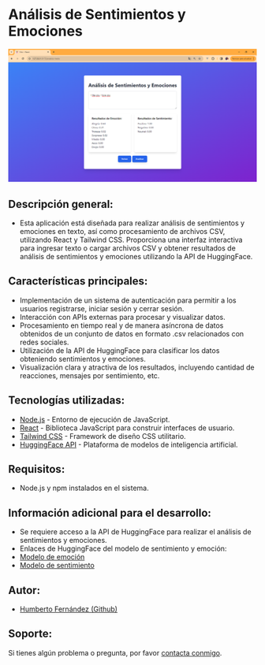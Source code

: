 # Análisis de Sentimientos y Emociones

![Screenshot](/images/Screenshot.png)

## Descripción general:
- Esta aplicación está diseñada para realizar análisis de sentimientos y emociones en texto, así como procesamiento de archivos CSV, utilizando React y Tailwind CSS. Proporciona una interfaz interactiva para ingresar texto o cargar archivos CSV y obtener resultados de análisis de sentimientos y emociones utilizando la API de HuggingFace.

## Características principales:
- Implementación de un sistema de autenticación para permitir a los usuarios registrarse, iniciar sesión y cerrar sesión.
- Interacción con APIs externas para procesar y visualizar datos.
- Procesamiento en tiempo real y de manera asíncrona de datos obtenidos de un conjunto de datos en formato .csv relacionados con redes sociales.
- Utilización de la API de HuggingFace para clasificar los datos obteniendo sentimientos y emociones.
- Visualización clara y atractiva de los resultados, incluyendo cantidad de reacciones, mensajes por sentimiento, etc.

## Tecnologías utilizadas:
- [Node.js](https://nodejs.org/) - Entorno de ejecución de JavaScript.
- [React](https://reactjs.org/) - Biblioteca JavaScript para construir interfaces de usuario.
- [Tailwind CSS](https://tailwindcss.com/) - Framework de diseño CSS utilitario.
- [HuggingFace API](https://huggingface.co/) - Plataforma de modelos de inteligencia artificial.

## Requisitos:
- Node.js y npm instalados en el sistema.

## Información adicional para el desarrollo:
- Se requiere acceso a la API de HuggingFace para realizar el análisis de sentimientos y emociones.
- Enlaces de HuggingFace del modelo de sentimiento y emoción:
- [Modelo de emoción](https://huggingface.co/finiteautomata/beto-emotionanalysis?text=Te+quiero.+Te+amo)
- [Modelo de sentimiento](https://huggingface.co/finiteautomata/beto-sentimentanalysis?text=Estoy++triste%2C+no+feliz)

## Autor:
- [Humberto Fernández (Github)](https://github.com/hfernandezdev)

## Soporte:

Si tienes algún problema o pregunta, por favor [contacta conmigo](mailto:humbertof44@gmail.com).
